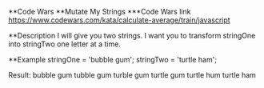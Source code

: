 **Code Wars **Mutate My Strings ***Code Wars link https://www.codewars.com/kata/calculate-average/train/javascript 

**Description 
I will give you two strings. I want you to transform stringOne into stringTwo one letter at a time.

**Example 
stringOne = 'bubble gum';
stringTwo = 'turtle ham';

Result:
bubble gum
tubble gum
turble gum
turtle gum
turtle hum
turtle ham